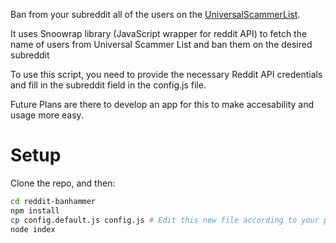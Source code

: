 Ban from your subreddit all of the users on the [UniversalScammerList](https://www.reddit.com/r/UniversalScammerList/wiki/banlist).

It uses Snoowrap library (JavaScript wrapper for reddit API) to fetch the name of users from Universal Scammer List and ban them on the desired subreddit

To use this script, you need to provide the necessary Reddit API credentials and fill in the subreddit field in the config.js file.

Future Plans are there to develop an app for this to make accesability and usage more easy.

# Setup

Clone the repo, and then:

```bash
cd reddit-banhammer
npm install
cp config.default.js config.js # Edit this new file according to your preferences
node index
```
